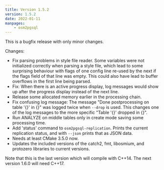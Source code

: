 ```yaml
---
title: Version 1.5.2
version: 1.5.2
date: 2022-01-11
manpages:
    - osm2pgsql
---
```


This is a bugfix release with only minor changes.

Changes:

* Fix parsing problems in style file reader. Some variables were not
  initialized correctly when parsing a style file, which lead to some
  surprising behaviour with flags of one config line re-used by the next
  if the flags field of that line was empty. This could also have lead to
  buffer overflows in the first line being parsed.
* Fix: When there is an active progress display, log messages would show up
  after the progress display instead of the next line.
* Release some allocated memory earlier in the processing chain.
* Fix confusing log message: The message "Done postprocessing on table '{}'
  in {}" was logged twice when `--drop` is used. This changes one of the log
  messages to the more specific "Table '{}' dropped in {}".
* Run ANALYZE on middle tables only in create mode saving some processing
  time.
* Add 'status' command to `osm2pgsql-replication`. Prints the current
  replication status, and with `--json` prints that as JSON data.
* Needs at least CMake 3.5.0 now.
* Updates the included versions of the catch2, fmt, libosmium, and protozero
  libraries to current versions.

Note that this is the last version which will compile with C++14. The next
version 1.6.0 will need C++17.

